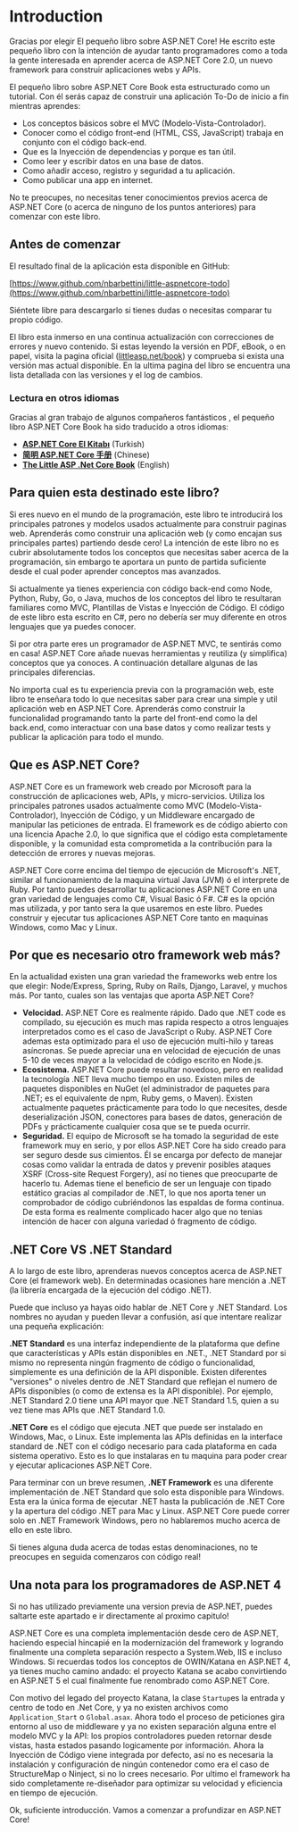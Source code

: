 # Introduction

Gracias por elegir El pequeño libro sobre ASP.NET Core! He escrito este pequeño libro con la intención de ayudar tanto programadores como a toda la gente interesada en aprender acerca de ASP.NET Core 2.0, un nuevo framework para construir aplicaciones webs y APIs.

El pequeño libro sobre ASP.NET Core Book esta estructurado como un tutorial. Con él serás capaz de construir una aplicación To-Do de inicio a fin mientras aprendes:

* Los conceptos básicos sobre el MVC \(Modelo-Vista-Controlador\).
* Conocer como el código front-end \(HTML, CSS, JavaScript\) trabaja en conjunto con el código back-end.
* Que es la Inyección de dependencias y porque es tan útil.
* Como leer y escribir datos en una base de datos.
* Como añadir acceso, registro y seguridad a tu aplicación.
* Como publicar una app en internet.

No te preocupes, no necesitas tener conocimientos previos acerca de ASP.NET Core \(o acerca de ninguno de los puntos anteriores\) para comenzar con este libro.

## Antes de comenzar

El resultado final de la aplicación esta disponible en GitHub:

[https://www.github.com/nbarbettini/little-aspnetcore-todo](https://www.github.com/nbarbettini/little-aspnetcore-todo)

Siéntete libre para descargarlo si tienes dudas o necesitas comparar tu propio código.

El libro esta inmerso en una continua actualización con correcciones de errores y nuevo contenido. Si estas leyendo la versión en PDF, eBook, o en papel, visita la pagina oficial \([littleasp.net/book](http://www.littleasp.net/book)\) y comprueba si exista una versión mas actual disponible. En la ultima pagina del libro se encuentra una lista detallada con las versiones y el log de cambios.

### Lectura en otros idiomas

Gracias al gran trabajo de algunos compañeros fantásticos , el pequeño libro ASP.NET Core Book ha sido traducido a otros idiomas:

* [**ASP.NET Core El Kitabı**](https://sahinyanlik.gitbooks.io/kisa-asp-net-core-kitabi/) \(Turkish\)
* [**简明 ASP.NET Core 手册**](https://windsting.github.io/little-aspnetcore-book/book/) \(Chinese\)
* [**The Little ASP .Net Core Book**](https://nbarbettini.gitbooks.io/little-asp-net-core-book) \(English\)

## Para quien esta destinado este libro?

Si eres nuevo en el mundo de la programación, este libro te introducirá los principales patrones y modelos usados actualmente para construir paginas web. Aprenderás como construir una aplicación web \(y como encajan sus principales partes\) partiendo desde cero! La intención de este libro no es cubrir absolutamente todos los conceptos que necesitas saber acerca de la programación, sin embargo te aportara un punto de partida suficiente desde el cual poder aprender conceptos mas avanzados.

Si actualmente ya tienes experiencia con código back-end como Node, Python, Ruby, Go, o Java, muchos de los conceptos del libro te resultaran familiares como MVC, Plantillas de Vistas e Inyección de Código. El código de este libro esta escrito en C\#, pero no debería ser muy diferente en otros lenguajes que ya puedes conocer.

Si por otra parte eres un programador de ASP.NET MVC, te sentirás como en casa! ASP.NET Core añade nuevas herramientas y reutiliza \(y simplifica\) conceptos que ya conoces. A continuación detallare algunas de las principales diferencias.

No importa cual es tu experiencia previa con la programación web, este libro te enseñara todo lo que necesitas saber para crear una simple y util aplicación web en ASP.NET Core. Aprenderás como construir la funcionalidad programando tanto la parte del front-end como la del back.end, como interactuar con una base datos y como realizar tests y publicar la aplicación para todo el mundo.

## Que es ASP.NET Core?

ASP.NET Core es un framework web creado por Microsoft para la construcción de aplicaciones web, APIs, y micro-servicios. Utiliza los principales patrones usados actualmente como MVC \(Modelo-Vista-Controlador\), Inyección de Código, y un Middleware encargado de manipular las peticiones de entrada. El framework es de código abierto con una licencia Apache 2.0, lo que significa que el código esta completamente disponible, y la comunidad esta comprometida a la contribución para la detección de errores y nuevas mejoras.

ASP.NET Core corre encima del tiempo de ejecución de Microsoft's .NET, similar al funcionamiento de la maquina virtual Java \(JVM\) ó el interprete de Ruby. Por tanto puedes desarrollar tu aplicaciones ASP.NET Core en una gran variedad de lenguajes como C\#, Visual Basic ó F\#. C\# es la opción mas utilizada, y por tanto sera la que usaremos en este libro. Puedes construir y ejecutar tus aplicaciones ASP.NET Core tanto en maquinas Windows, como Mac y Linux.

## Por que es necesario otro framework web más?

En la actualidad existen una gran variedad the frameworks web entre los que elegir: Node/Express, Spring, Ruby on Rails, Django, Laravel, y muchos más. Por tanto, cuales son las ventajas que aporta ASP.NET Core?

* **Velocidad.** ASP.NET Core es realmente rápido. Dado que .NET code es compilado, su ejecución es much mas rapida respecto a otros lenguajes interpretados como es el caso de JavaScript o Ruby. ASP.NET Core ademas esta optimizado para el uso de ejecución multi-hilo y tareas asíncronas. Se puede apreciar una en velocidad de ejecución de unas 5-10 de veces mayor a la velocidad de código escrito en Node.js.
* **Ecosistema.** ASP.NET Core puede resultar novedoso, pero en realidad la tecnología .NET lleva mucho tiempo en uso. Existen miles de paquetes disponibles en NuGet \(el administrador de paquetes para  .NET; es el equivalente de npm, Ruby gems, o Maven\). Existen actualmente paquetes prácticamente para todo lo que necesites, desde deserialización JSON, conectores para bases de datos, generación de PDFs y prácticamente cualquier cosa que se te pueda ocurrir.
* **Seguridad.** El equipo de Microsoft se ha tomado la seguridad de este framework muy en serio, y por ellos ASP.NET Core ha sido creado para ser seguro desde sus cimientos. Él se encarga por defecto de manejar cosas como validar la entrada de datos y prevenir posibles ataques XSRF \(Cross-site Request Forgery\), así no tienes que preocuparte de hacerlo tu. Ademas tiene el beneficio de ser un lenguaje con tipado estático gracias al compilador de .NET, lo que nos aporta tener un comprobador de código cubriéndonos las espaldas de forma continua. De esta forma es realmente complicado hacer algo que no tenias intención de hacer con alguna variedad ó fragmento de código.

## .NET Core VS .NET Standard

A lo largo de este libro, aprenderas nuevos conceptos acerca de ASP.NET Core \(el framework web\). En determinadas ocasiones hare mención a .NET \(la librería encargada de la ejecución del código .NET\).

Puede que incluso ya hayas oido hablar de .NET Core y .NET Standard. Los nombres no ayudan y pueden llevar a confusión, así que intentare realizar una pequeña explicación:

**.NET Standard** es una interfaz independiente de la plataforma que define que características y APIs están disponibles en .NET., .NET Standard por si mismo no representa ningún fragmento de código o funcionalidad, simplemente es una definición de la API disponible. Existen diferentes "versiones" o niveles dentro de .NET Standard que reflejan el numero de APIs disponibles \(o como de extensa es la API disponible\). Por ejemplo, .NET Standard 2.0 tiene una API mayor que .NET Standard 1.5, quien a su vez tiene mas APIs que .NET Standard 1.0.

**.NET Core** es el código que ejecuta .NET que puede ser instalado en Windows, Mac, o Linux. Este implementa las APIs definidas en la interface standard de .NET con el código necesario para cada plataforma en cada sistema operativo. Esto es lo que instalaras en tu maquina para poder crear y ejecutar aplicaciones ASP.NET Core.

Para terminar con un breve resumen, **.NET Framework** es una diferente implementación de .NET Standard que solo esta disponible para Windows. Esta era la única forma de ejecutar .NET hasta la publicación de .NET Core y la apertura del código .NET para Mac y Linux. ASP.NET Core puede correr solo en .NET Framework Windows, pero no hablaremos mucho acerca de ello en este libro.

Si tienes alguna duda acerca de todas estas denominaciones, no te preocupes en seguida comenzaros con código real!

## Una nota para los programadores de ASP.NET 4

Si no has utilizado previamente una version previa de ASP.NET, puedes saltarte este apartado e ir directamente al proximo capitulo!

ASP.NET Core es una completa implementación desde cero de ASP.NET, haciendo especial hincapié en la modernización del framework y logrando finalmente una completa separación respecto a System.Web, IIS e incluso Windows. Si recuerdas todos los conceptos de OWIN/Katana en ASP.NET 4, ya tienes mucho camino andado: el proyecto Katana se acabo convirtiendo en ASP.NET 5 el cual finalmente fue renombrado como ASP.NET Core.

Con motivo del legado del proyecto Katana, la clase `Startup`es la entrada y centro de todo en .Net Core, y ya no existen archivos como `Application_Start` o `Global.asax`. Ahora todo el proceso de peticiones gira entorno al uso de middleware y ya no existen separación alguna entre el modelo MVC y la API: los propios controladores pueden retornar desde vistas, hasta estados pasando logicamente por información. Ahora la Inyección de Código viene integrada por defecto, así no es necesaria la instalación y configuración de ningún contenedor como era el caso de StructureMap o Ninject, si no lo crees necesario. Por ultimo el framework ha sido completamente re-diseñador para optimizar su velocidad y eficiencia en tiempo de ejecución.

Ok, suficiente introducción. Vamos a comenzar a profundizar en ASP.NET Core!

